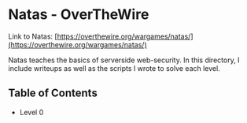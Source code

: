 # Natas - OverTheWire

Link to Natas: [https://overthewire.org/wargames/natas/](https://overthewire.org/wargames/natas/)

Natas teaches the basics of serverside web-security. In this directory, I include writeups as well as the scripts I wrote to solve each level.

## Table of Contents
- Level 0